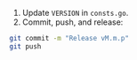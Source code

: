 1. Update `VERSION` in `consts.go`.
2. Commit, push, and release:

```bash
git commit -m "Release vM.m.p"
git push
```
